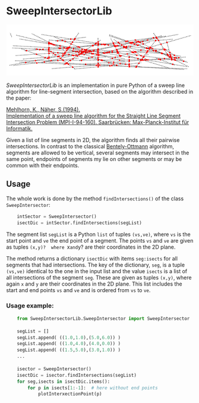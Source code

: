 # SweepIntersectorLib

![Logo](./logo.png)

_SweepIntersectorLib_ is an implementation in pure Python of a sweep line algorithm for line-segment intersection, based on the algorithm described in the paper:

[Mehlhorn, K., Näher, S.(1994).<br>Implementation of a sweep line algorithm
for the Straight Line Segment Intersection Problem (MPI-I-94-160).
Saarbrücken: Max-Planck-Institut für Informatik.](https://pure.mpg.de/pubman/faces/ViewItemOverviewPage.jsp?itemId=item_1834220)

Given a list of line segments in 2D, the algorithm finds all their pairwise intersections. In contrast to the classical [Bentely-Ottmann](https://en.wikipedia.org/wiki/Bentley%E2%80%93Ottmann_algorithm) algorithm, segments are allowed to be vertical, several segments may intersect in the same point, endpoints of segments my lie on other segments or may be common with their endpoints.

## Usage
The whole work is done by the method `findIntersections()` of the class `SweepIntersector`:

```Python
    intSector = SweepIntersector()
    isectDic = intSector.findIntersections(segList)
```
The segment list `segList` is a Python `list` of tuples `(vs,ve)`, where `vs` is the start point and `ve` the end point of a segment. The points `vs` and `ve` are given as tuples `(x,y)?  where `x` and `y?  are their coordinates in the 2D plane. 

The method returns a dictionary `isectDic` with items `seg:isects` for all segments that had intersections. The key of the dictionary, `seg`, is a tuple `(vs,ve)` identical to the one in the input list and the value `isects` is a list of all intersections of the segment `seg`. These are given  as tuples `(x,y)`, where again `x` and `y` are their coordinates in the 2D plane. This list includes the start and end points `vs` and `ve` and is ordered from `vs` to `ve`.

### Usage example:
```Python
    from SweepIntersectorLib.SweepIntersector import SweepIntersector

    segList = []
    segList.append( ((1.0,1.0),(5.0,6.0)) )
    segList.append( ((1.0,4.0),(4.0,0.0)) )
    segList.append( ((1.5,5.0),(3.0,1.0)) )
    ...

    isector = SweepIntersector()
    isectDic = isector.findIntersections(segList)
    for seg,isects in isectDic.items():
        for p in isects[1:-1]:  # here without end points
            plotInterxectionPoint(p)
```
